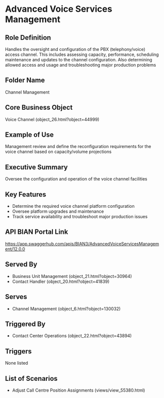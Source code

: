 # Advanced Voice Services Management

## Role Definition
Handles the oversight and configuration of the PBX (telephony/voice) access channel. This includes assessing capacity, performance, scheduling maintenance and updates to the channel configuration. Also determining allowed access and usage and troubleshooting major production problems

## Folder Name
Channel Management

## Core Business Object
Voice Channel (object_26.html?object=44999)

## Example of Use
Management review and define the reconfiguration requirements for the voice channel based on capacity/volume projections

## Executive Summary
Oversee the configuration and operation of the voice channel facilities

## Key Features
- Determine the required voice channel platform configuration
- Oversee platform upgrades and maintenance
- Track service availability and troubleshoot major production issues

## API BIAN Portal Link
https://app.swaggerhub.com/apis/BIAN3/AdvancedVoiceServicesManagement/12.0.0

## Served By
- Business Unit Management (object_21.html?object=30964)
- Contact Handler (object_20.html?object=41839)

## Serves
- Channel Management (object_6.html?object=130032)

## Triggered By
- Contact Center Operations (object_22.html?object=43894)

## Triggers
None listed

## List of Scenarios
- Adjust Call Centre Position Assignments (views/view_55380.html)